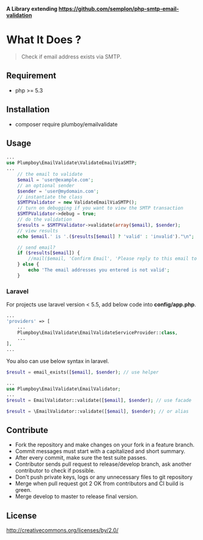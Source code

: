 **A Library extending https://github.com/semplon/php-smtp-email-validation**

# What It Does ?
> Check if email address exists via SMTP.

## Requirement

- php >= 5.3

## Installation

- composer require plumboy/emailvalidate

## Usage

```php
...
use Plumpboy\EmailValidate\ValidateEmailViaSMTP;
...
	// the email to validate
	$email = 'user@example.com';
	// an optional sender
	$sender = 'user@mydomain.com';
	// instantiate the class
	$SMTPValidator = new ValidateEmailViaSMTP();
	// turn on debugging if you want to view the SMTP transaction
	$SMTPValidator->debug = true;
	// do the validation
	$results = $SMTPValidator->validate(array($email), $sender);
	// view results
	echo $email.' is '.($results[$email] ? 'valid' : 'invalid')."\n";

	// send email?
	if ($results[$email]) {
		//mail($email, 'Confirm Email', 'Please reply to this email to confirm', 'From:'.$sender."\r\n"); // send email
	} else {
		echo 'The email addresses you entered is not valid';
	}
```
### Laravel

For projects use laravel version < 5.5, add below code into **config/app.php**.
```php
...
'providers' => [
	...
    Plumpboy\EmailValidate\EmailValidateServiceProvider::class,
    ...
],
...
```
You also can use below syntax in laravel.

```php
$result = email_exists([$email], $sender); // use helper
```

```php
...
use Plumpboy\EmailValidate\EmailValidator;
...
$result = EmailValidator::validate([$email], $sender); // use facade
```

```php
$result = \EmailValidator::validate([$email], $sender); // or alias
```

## Contribute

- Fork the repository and make changes on your fork in a feature branch.
- Commit messages must start with a capitalized and short summary.
- After every commit, make sure the test suite passes.
- Contributor sends pull request to release/develop branch, ask another contributor to check if possible.
- Don't push private keys, logs or any unnecessary files to git repository
- Merge when pull request got 2 OK from contributors and CI build is green.
- Merge develop to master to release final version.

## License

http://creativecommons.org/licenses/by/2.0/
